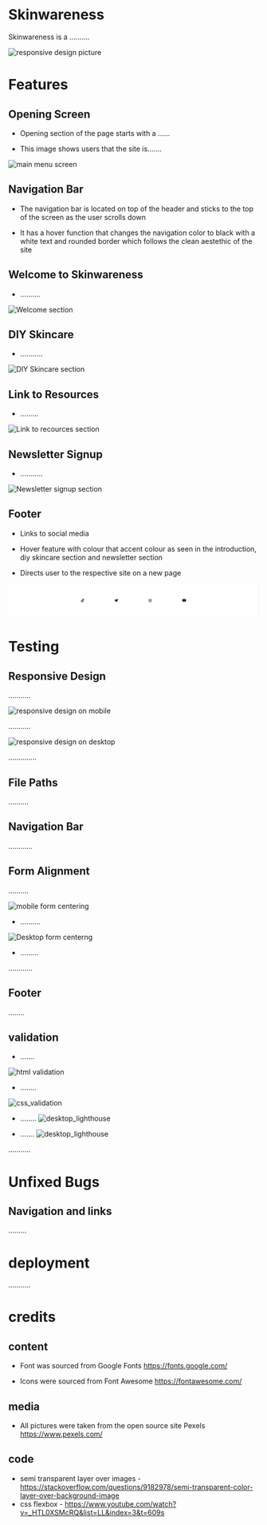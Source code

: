 # Skinwareness

Skinwareness is a ..........

![responsive design picture](assets/images/responsive_design.png)

# Features

## Opening Screen

- Opening section of the page starts with a ......

- This image shows users that the site is.......


![main menu screen](assets/images/menu.png)

## Navigation Bar

- The navigation bar is located on top of the header and sticks to the top of the screen as the user scrolls down 

- It has a hover function that changes the navigation color to black with a white text and rounded border which follows the clean aestethic of the site

## Welcome to Skinwareness

- ..........

![Welcome section](assets/images/who_we_are_section.png)

## DIY Skincare

- ...........

![DIY Skincare section](assets/images/rehearsal_section.png)

## Link to Resources 

- .........

![Link to recources section ](assets/images/equipment_section.png)

 ## Newsletter Signup

- ...........

![Newsletter signup section](assets/images/booking_section.png)

## Footer

- Links to social media

- Hover feature with colour that accent colour as seen in the introduction, diy skincare section and newsletter section

- Directs user to the respective site on a new page

![footer](assets/images/footer.png)

# Testing

## Responsive Design

...........

![responsive design on mobile](assets/images/mobile_responsive_design.png)

...........

![responsive design on desktop](assets/images/desktop_responsive_design.png)

..............

## File Paths

..........

## Navigation Bar 

............

## Form Alignment

..........

![mobile form centering](assets/images/form_mobile_centering_ok.png)

- ..........

![Desktop form centerng](assets/images/form_centering_issue.png)

- .........

............

## Footer

........

## validation

- .......

![html validation](assets/images/html_validation.png)

- ........

![css_validation](assets/images/css_validation.png)

- ........
![desktop_lighthouse](assets/images/mobile_lighthouse.png)

- .......
![desktop_lighthouse](assets/images/desktop_lighthouse.png)

...........

# Unfixed Bugs

## Navigation and links

.........

# deployment

...........

# credits

## content

- Font was sourced from Google Fonts https://fonts.google.com/

- Icons were sourced from Font Awesome https://fontawesome.com/

## media

- All pictures were taken from the open source site Pexels https://www.pexels.com/

## code

- semi transparent layer over images - https://stackoverflow.com/questions/9182978/semi-transparent-color-layer-over-background-image
- css flexbox - https://www.youtube.com/watch?v=_HTL0XSMcRQ&list=LL&index=3&t=609s